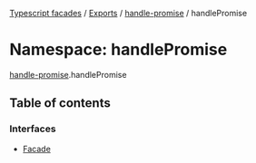 [Typescript facades](../index.md) / [Exports](../modules.md) / [handle-promise](handle_promise.md) / handlePromise

# Namespace: handlePromise

[handle-promise](handle_promise.md).handlePromise

## Table of contents

### Interfaces

- [Facade](../interfaces/handle_promise.handlePromise.Facade.md)
